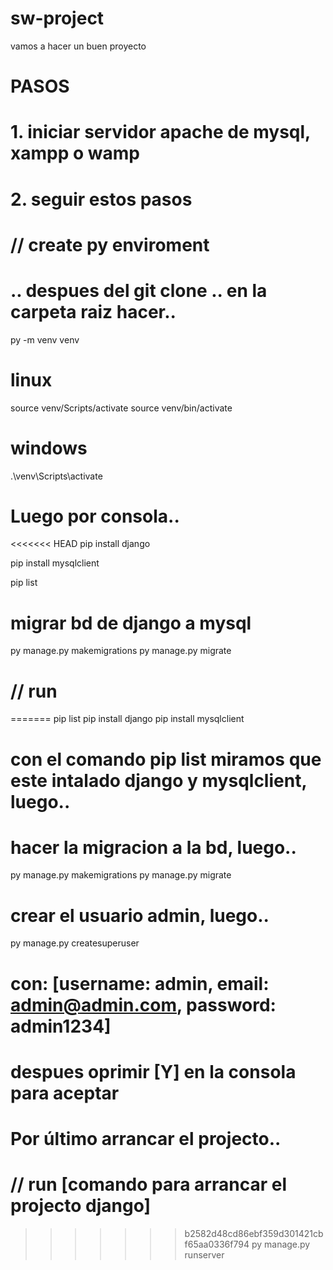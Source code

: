 # sw-project
vamos a hacer un buen proyecto 

# PASOS
# 1. iniciar servidor apache de mysql, xampp o wamp
# 2. seguir estos pasos
# // create py enviroment
# .. despues del git clone .. en la carpeta raiz hacer..
py -m venv venv

# linux
source venv/Scripts/activate
source venv/bin/activate

# windows
.\venv\Scripts\activate

# Luego por consola..
<<<<<<< HEAD
pip install django

pip install mysqlclient

pip list

# migrar bd de django a mysql
py manage.py makemigrations
py manage.py migrate

# // run
=======
pip list
pip install django
pip install mysqlclient
# con el comando pip list miramos que este intalado django y mysqlclient, luego..

# hacer la migracion a la bd, luego..
py manage.py makemigrations
py manage.py migrate

# crear el usuario admin, luego..
py manage.py createsuperuser
# con: [username: admin, email: admin@admin.com, password: admin1234]
# despues oprimir [Y] en la consola para aceptar
# Por último arrancar el projecto..

# // run [comando para arrancar el projecto django]
>>>>>>> b2582d48cd86ebf359d301421cbf65aa0336f794
py manage.py runserver

